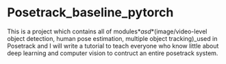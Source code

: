 # Posetrack_baseline_pytorch
This is a project which contains all of modules$*asd*$(image/video-level object detection, human pose estimation, multiple object tracking)_used in Posetrack and I will write a tutorial to teach everyone who know little about deep learning and computer vision to contruct an entire posetrack system.
